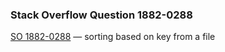 ### Stack Overflow Question 1882-0288

[SO 1882-0288](https://stackoverflow.com/q/18820288) &mdash;
sorting based on key from a file
